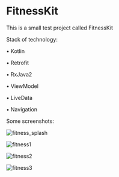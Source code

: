 # FitnessKit

This is a small test project called FitnessKit

Stack of technology:

• Kotlin

• Retrofit

• RxJava2

• ViewModel

• LiveData

• Navigation

Some screenshots: 

![fitness_splash](https://user-images.githubusercontent.com/95208847/217790463-1835514f-e0af-4acb-9bd8-a0480eda36f7.jpg)

![fitness1](https://user-images.githubusercontent.com/95208847/217790507-37cba596-21bc-4a44-825a-4b1574a6f78d.jpg)

![fitness2](https://user-images.githubusercontent.com/95208847/217790535-08281f6d-98b0-46fc-85b8-59c16421dfb2.jpg)

![fitness3](https://user-images.githubusercontent.com/95208847/217790564-e4e77ac7-ef6b-4200-8baa-20b3b5469e4d.jpg)
